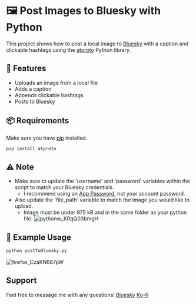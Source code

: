 # 🖼️ Post Images to Bluesky with Python

This project shows how to post a local image to [Bluesky](https://bsky.app/) with a caption and clickable hashtags using the [atproto](https://atproto.blue/en/latest/) Python library.

## 🚀 Features
- Uploads an image from a local file
- Adds a caption
- Appends clickable hashtags
- Posts to Bluesky

## 📦 Requirements
Make sure you have [pip](https://pip.pypa.io/en/stable/installation/) installed.
```bash
pip install atproto
```

## ⚠️ Note
- Make sure to update the 'username' and 'password' variables within the script to match your Bluesky credentials.
  - I recommend using an [App Password](https://bsky.app/settings/app-passwords/), not your account password.
- Also update the 'file_path' variable to match the image you would like to upload.
  - Image must be under 975 kB and in the same folder as your python file.
![pythonw_KRqQ03bmgH](https://github.com/user-attachments/assets/1179199b-624b-45d4-92e1-40136499d491)


## 🧪 Example Usage

```bash
python postToBluesky.py
```
![firefox_CzaKN687pW](https://github.com/user-attachments/assets/d163f53b-dcb6-44f8-97fa-7787940a79d7)

## Support
Feel free to message me with any questions!
[Bluesky](https://bsky.app/profile/dev-dude.bsky.social)
[Ko-fi](https://ko-fi.com/devdude)
